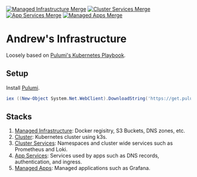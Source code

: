 [![Managed Infrastructure Merge](https://github.com/ameier38/infrastructure/actions/workflows/1_managed_infrastructure_merge.yml/badge.svg)](https://github.com/ameier38/infrastructure/actions/workflows/1_managed_infrastructure_merge.yml)
[![Cluster Services Merge](https://github.com/ameier38/infrastructure/actions/workflows/3_cluster_services_merge.yml/badge.svg)](https://github.com/ameier38/infrastructure/actions/workflows/3_cluster_services_merge.yml)
[![App Services Merge](https://github.com/ameier38/infrastructure/actions/workflows/4_app_services_merge.yml/badge.svg)](https://github.com/ameier38/infrastructure/actions/workflows/4_app_services_merge.yml)
[![Managed Apps Merge](https://github.com/ameier38/infrastructure/actions/workflows/5_managed_apps_merge.yml/badge.svg)](https://github.com/ameier38/infrastructure/actions/workflows/5_managed_apps_merge.yml)

# Andrew's Infrastructure
Loosely based on [Pulumi's Kubernetes Playbook](https://www.pulumi.com/docs/guides/crosswalk/kubernetes/playbooks/).

## Setup
Install [Pulumi](https://www.pulumi.com/docs/get-started/install/).

```powershell
iex ((New-Object System.Net.WebClient).DownloadString('https://get.pulumi.com/install.ps1'))
```

## Stacks
1. [Managed Infrastructure](./1-managed-infrastructure): Docker regisitry, S3 Buckets, DNS zones, etc.
2. [Cluster](./2-cluster): Kubernetes cluster using k3s.
3. [Cluster Services](./3-cluster-services): Namespaces and cluster wide services such as Prometheus and Loki.
4. [App Services](./4-app-services): Services used by apps such as DNS records, authentication, and ingress.
5. [Managed Apps](./5-managed-apps): Managed applications such as Grafana.
